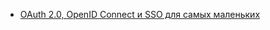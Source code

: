 - [OAuth 2.0, OpenID Connect и SSO для самых маленьких](https://habr.com/ru/companies/banki/articles/862516/)